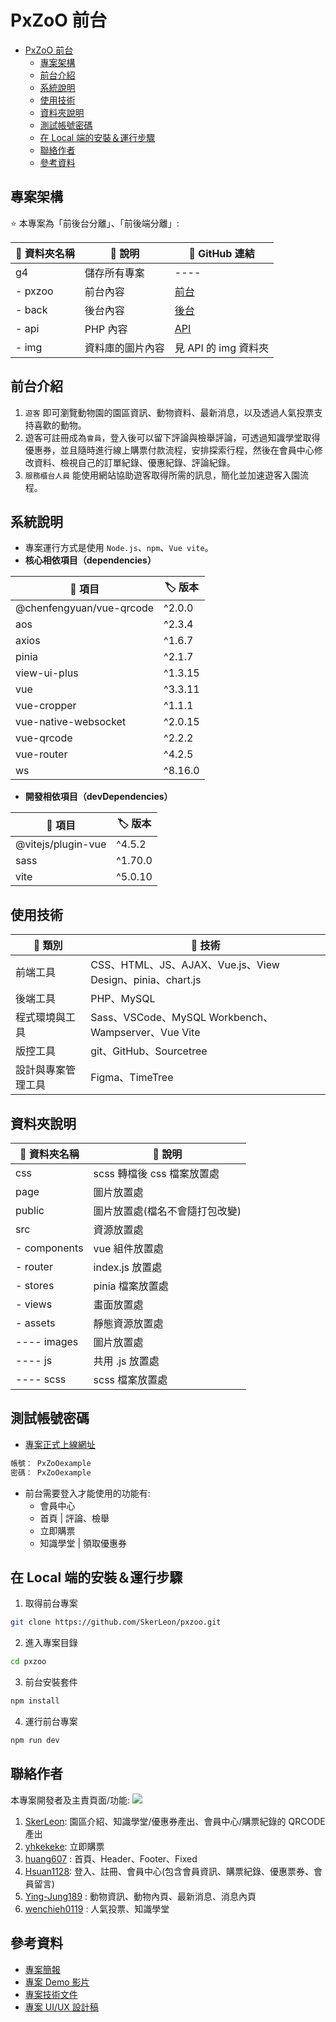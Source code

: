 PxZoO 前台
===

- [PxZoO 前台](#pxzoo-前台)
  - [專案架構](#專案架構)
  - [前台介紹](#前台介紹)
  - [系統說明](#系統說明)
  - [使用技術](#使用技術)
  - [資料夾說明](#資料夾說明)
  - [測試帳號密碼](#測試帳號密碼)
  - [在 Local 端的安裝＆運行步驟](#在-local-端的安裝運行步驟)
  - [聯絡作者](#聯絡作者)
  - [參考資料](#參考資料)

## 專案架構
:star: 本專案為「前後台分離」、「前後端分離」: 

| :file_folder: 資料夾名稱 | :memo: 說明 | :link: GitHub 連結  |
| -------- | -------------- | ----- |
| g4       | 儲存所有專案     | ----  |
| - pxzoo  | 前台內容        | [前台](https://github.com/SkerLeon/pxzoo)  |
| - back   | 後台內容        | [後台](https://github.com/Hsuan1128/PxZoO-admin)  |
| - api    | PHP 內容       | [API](https://github.com/yhkekeke/PxZoO_API)  |
| - img    | 資料庫的圖片內容 | 見 API 的 img 資料夾  |


## 前台介紹
1. `遊客` 即可瀏覽動物園的園區資訊、動物資料、最新消息，以及透過人氣投票支持喜歡的動物。
2. 遊客可註冊成為`會員`，登入後可以留下評論與檢舉評論，可透過知識學堂取得優惠券，並且隨時進行線上購票付款流程，安排探索行程，然後在會員中心修改資料、檢視自己的訂單紀錄、優惠紀錄、評論紀錄。
3. `服務櫃台人員` 能使用網站協助遊客取得所需的訊息，簡化並加速遊客入園流程。

## 系統說明
* 專案運行方式是使用 `Node.js`、`npm`、`Vue vite`。
* **核心相依項目（dependencies）**

| :pushpin: 項目 | :label:  版本 |
| -------- | -------- |
| @chenfengyuan/vue-qrcode | ^2.0.0 |
| aos | ^2.3.4 |
| axios | ^1.6.7 |
| pinia | ^2.1.7 |
| view-ui-plus | ^1.3.15 |
| vue | ^3.3.11 |
| vue-cropper | ^1.1.1 |
| vue-native-websocket | ^2.0.15 |
| vue-qrcode | ^2.2.2 |
| vue-router | ^4.2.5 |
| ws | ^8.16.0 |


* **開發相依項目（devDependencies）**

| :pushpin: 項目 | :label:  版本 |
| -------- | -------- |
| @vitejs/plugin-vue | ^4.5.2 |
| sass | ^1.70.0 |
| vite | ^5.0.10 |


## 使用技術
| :pushpin: 類別 | :wrench: 技術 |
| ------------- | ------------ |
| 前端工具       | CSS、HTML、JS、AJAX、Vue.js、View Design、pinia、chart.js  |
| 後端工具 | PHP、MySQL |
| 程式環境與工具 | Sass、VSCode、MySQL Workbench、Wampserver、Vue Vite |
| 版控工具 | git、GitHub、Sourcetree |
| 設計與專案管理工具 | Figma、TimeTree |

## 資料夾說明
| :file_folder: 資料夾名稱 | :memo: 說明 |
| -------- | ------------- |
| css     | scss 轉檔後 css 檔案放置處 |
| page     | 圖片放置處    |
| public     | 圖片放置處(檔名不會隨打包改變) |
| src     | 資源放置處     |
| - components | vue 組件放置處 |
| - router | index.js 放置處   |
| - stores | pinia 檔案放置處   |
| - views | 畫面放置處     |
| - assets   | 靜態資源放置處    |
| ---- images | 圖片放置處      |
| ---- js     | 共用 .js 放置處 |
| ---- scss   | scss 檔案放置處 |

## 測試帳號密碼
* [專案正式上線網址](https://tibamef2e.com/chd104/g4/)
```sh
帳號： PxZoOexample
密碼： PxZoOexample
```

* 前台需要登入才能使用的功能有: 
  * 會員中心
  * 首頁 | 評論、檢舉
  * 立即購票
  * 知識學堂 | 領取優惠券

## 在 Local 端的安裝＆運行步驟
1. 取得前台專案
```sh
git clone https://github.com/SkerLeon/pxzoo.git
```

2. 進入專案目錄
```sh
cd pxzoo
```

3. 前台安裝套件
```sh
npm install
```
4. 運行前台專案
```sh
npm run dev
```

## 聯絡作者
本專案開發者及主責頁面/功能:
<a href="https://github.com/SkerLeon/pxzoo/graphs/contributors">
  <img src="https://contrib.rocks/image?repo=SkerLeon/pxzoo" />
</a>

1. [SkerLeon](https://github.com/SkerLeon): 園區介紹、知識學堂/優惠券產出、會員中心/購票紀錄的 QRCODE 產出
2. [yhkekeke](https://github.com/yhkekeke): 立即購票
3. [huang607](https://github.com/huang607) : 首頁、Header、Footer、Fixed
4. [Hsuan1128](https://github.com/Hsuan1128): 登入、註冊、會員中心(包含會員資訊、購票紀錄、優惠票券、會員留言)
5. [Ying-Jung189](https://github.com/Ying-Jung189) : 動物資訊、動物內頁、最新消息、消息內頁
6. [wenchieh0119](https://github.com/wenchieh0119) : 人氣投票、知識學堂

## 參考資料
* [專案簡報](https://docs.google.com/spreadsheets/d/1d7xajKl-_hGmBGOUZ3mqe0n8COaip61Ku1Xc3MEIni4/edit#gid=1055140317&range=E5)
* [專案 Demo 影片](https://www.youtube.com/watch?v=wMNHY-WFYpA&ab_channel=%E7%B7%AF%E8%82%B2TibaMe%E5%B0%B1%E6%A5%AD%E9%A4%8A%E6%88%90%E7%8F%AD)
* [專案技術文件](https://drive.google.com/drive/folders/1dhqDJZqMZtEm1SKmbbDQ95awtH3yeofr)
* [專案 UI/UX 設計稿](https://www.figma.com/file/YCfP69MYr9OBUSBmMqePIr/%E7%B7%AF%E8%82%B2-%7C-%E5%9C%98%E9%AB%94%E5%B0%88%E9%A1%8C-6-PxZoO?type=design&node-id=515%3A9347&mode=design&t=DTzDguwhyjsUlTiD-1)
